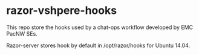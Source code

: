 # razor-vshpere-hooks
This repo store the hooks used by a chat-ops workflow developed by EMC PacNW SEs.

Razor-server stores hook by default in /opt/razor/hooks for Ubuntu 14.04.
